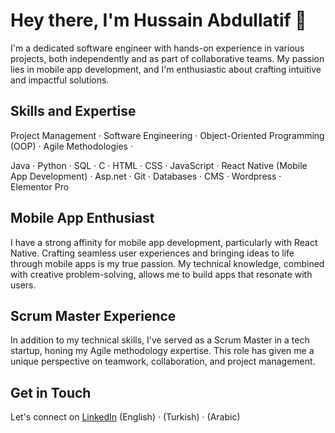# Hey there, I'm Hussain Abdullatif 👋

I'm a dedicated software engineer with hands-on experience in various projects, both independently and as part of collaborative teams. My passion lies in mobile app development, and I'm enthusiastic about crafting intuitive and impactful solutions.

## Skills and Expertise

Project Management · Software Engineering · Object-Oriented Programming (OOP) · Agile Methodologies · 

Java · Python · SQL · C · HTML · CSS · JavaScript · React Native (Mobile App Development) · Asp.net · Git · Databases · CMS · Wordpress · Elementor Pro

## Mobile App Enthusiast

I have a strong affinity for mobile app development, particularly with React Native. Crafting seamless user experiences and bringing ideas to life through mobile apps is my true passion. My technical knowledge, combined with creative problem-solving, allows me to build apps that resonate with users.

## Scrum Master Experience

In addition to my technical skills, I've served as a Scrum Master in a tech startup, honing my Agile methodology expertise. This role has given me a unique perspective on teamwork, collaboration, and project management.

## Get in Touch

Let's connect on [LinkedIn](https://www.linkedin.com/in/hussain-abdullatif/) 
(English) · (Turkish) · (Arabic)
